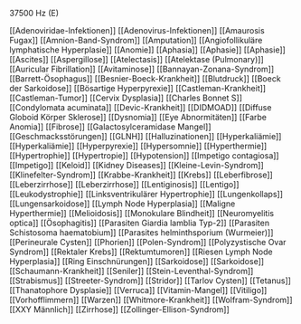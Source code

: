37500 Hz (E)

[[Adenoviridae-Infektionen]]
[[Adenovirus-Infektionen]]
[[Amaurosis Fugax]]
[[Amnion-Band-Syndrom]]
[[Amputation]]
[[Angiofollikuläre lymphatische Hyperplasie]]
[[Anomie]]
[[Aphasia]]
[[Aphasie]]
[[Aphasie]]
[[Ascites]]
[[Aspergillose]]
[[Atelectasis]]
[[Atelektase (Pulmonary)]]
[[Auricular Fibrillation]]
[[Avitaminose]]
[[Bannayan-Zonana-Syndrom]]
[[Barrett-Ösophagus]]
[[Besnier-Boeck-Krankheit]]
[[Blutdruck]]
[[Boeck der Sarkoidose]]
[[Bösartige Hyperpyrexie]]
[[Castleman-Krankheit]]
[[Castleman-Tumor]]
[[Cervix Dysplasia]]
[[Charles Bonnet S]]
[[Condylomata acuminata]]
[[Devic-Krankheit]]
[[DIDMOAD]]
[[Diffuse Globoid Körper Sklerose]]
[[Dysnomia]]
[[Eye Abnormitäten]]
[[Farbe Anomia]]
[[Fibrose]]
[[Galactosylceramidase Mangel]]
[[Geschmacksstörungen]]
[[GLNH]]
[[Halluzinationen]]
[[Hyperkaliämie]]
[[Hyperkaliämie]]
[[Hyperpyrexie]]
[[Hypersomnie]]
[[Hyperthermie]]
[[Hypertrophie]]
[[Hypertropie]]
[[Hypotension]]
[[Impetigo contagiosa]]
[[Impetigo]]
[[Keloid]]
[[Kidney Diseases]]
[[Kleine-Levin-Syndrom]]
[[Klinefelter-Syndrom]]
[[Krabbe-Krankheit]]
[[Krebs]]
[[Leberfibrose]]
[[Leberzirrhose]]
[[Leberzirrhose]]
[[Lentiginosis]]
[[Lentigo]]
[[Leukodystrophie]]
[[Linksventrikulärer Hypertrophie]]
[[Lungenkollaps]]
[[Lungensarkoidose]]
[[Lymph Node Hyperplasia]]
[[Maligne Hyperthermie]]
[[Melioidosis]]
[[Monokulare Blindheit]]
[[Neuromyelitis optica]]
[[Ösophagitis]]
[[Parasiten Giardia lamblia Typ-2]]
[[Parasiten Schistosoma haematobium]]
[[Parasites helminthsporium (Wurmeier)]]
[[Perineurale Cysten]]
[[Phorien]]
[[Polen-Syndrom]]
[[Polyzystische Ovar Syndrom]]
[[Rektaler Krebs]]
[[Rektumtumoren]]
[[Riesen Lymph Node Hyperplasia]]
[[Ring Einschnürungen]]
[[Sarkoidose]]
[[Sarkoidose]]
[[Schaumann-Krankheit]]
[[Seniler]]
[[Stein-Leventhal-Syndrom]]
[[Strabismus]]
[[Streeter-Syndrom]]
[[Stridor]]
[[Tarlov Cysten]]
[[Tetanus]]
[[Thanatophore Dysplasie]]
[[Verruca]]
[[Vitamin-Mangel]]
[[Vitiligo]]
[[Vorhofflimmern]]
[[Warzen]]
[[Whitmore-Krankheit]]
[[Wolfram-Syndrom]]
[[XXY Männlich]]
[[Zirrhose]]
[[Zollinger-Ellison-Syndrom]]